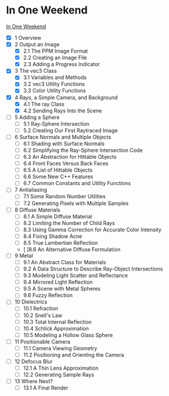 # In One Weekend

[In One Weekend](https://raytracing.github.io/books/RayTracingInOneWeekend.html)

- [x] 1  Overview
- [x] 2  Output an Image
  - [x] 2.1  The PPM Image Format
  - [x] 2.2  Creating an Image File
  - [x] 2.3  Adding a Progress Indicator
- [x] 3  The vec3 Class
  - [x] 3.1  Variables and Methods
  - [x] 3.2  vec3 Utility Functions
  - [x] 3.3  Color Utility Functions
- [x] 4  Rays, a Simple Camera, and Background
  - [x] 4.1  The ray Class
  - [x] 4.2  Sending Rays Into the Scene
- [ ] 5  Adding a Sphere
  - [ ] 5.1  Ray-Sphere Intersection
  - [ ] 5.2  Creating Our First Raytraced Image
- [ ] 6  Surface Normals and Multiple Objects
  - [ ] 6.1  Shading with Surface Normals
  - [ ] 6.2  Simplifying the Ray-Sphere Intersection Code
  - [ ] 6.3  An Abstraction for Hittable Objects
  - [ ] 6.4  Front Faces Versus Back Faces
  - [ ] 6.5  A List of Hittable Objects
  - [ ] 6.6  Some New C++ Features
  - [ ] 6.7  Common Constants and Utility Functions
- [ ] 7  Antialiasing
  - [ ] 7.1  Some Random Number Utilities
  - [ ] 7.2  Generating Pixels with Multiple Samples
- [ ] 8  Diffuse Materials
  - [ ] 8.1  A Simple Diffuse Material
  - [ ] 8.2  Limiting the Number of Child Rays
  - [ ] 8.3  Using Gamma Correction for Accurate Color Intensity
  - [ ] 8.4  Fixing Shadow Acne
  - [ ] 8.5  True Lambertian Reflection
  - [ ]8.6  An Alternative Diffuse Formulation
- [ ] 9  Metal
  - [ ] 9.1  An Abstract Class for Materials
  - [ ] 9.2  A Data Structure to Describe Ray-Object Intersections
  - [ ] 9.3  Modeling Light Scatter and Reflectance
  - [ ] 9.4  Mirrored Light Reflection
  - [ ] 9.5  A Scene with Metal Spheres
  - [ ] 9.6  Fuzzy Reflection
- [ ] 10  Dielectrics
  - [ ] 10.1  Refraction
  - [ ] 10.2  Snell's Law
  - [ ] 10.3  Total Internal Reflection
  - [ ] 10.4  Schlick Approximation
  - [ ] 10.5  Modeling a Hollow Glass Sphere
- [ ] 11  Positionable Camera
  - [ ] 11.1  Camera Viewing Geometry
  - [ ] 11.2  Positioning and Orienting the Camera
- [ ] 12  Defocus Blur
  - [ ] 12.1  A Thin Lens Approximation
  - [ ] 12.2  Generating Sample Rays
- [ ] 13  Where Next?
  - [ ] 13.1  A Final Render
